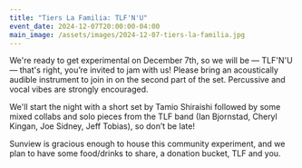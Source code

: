 ```yaml
---
title: "Tiers La Familia: TLF'N'U"
event_date: 2024-12-07T20:00:00-04:00
main_image: /assets/images/2024-12-07-tiers-la-familia.jpg
---
```


We're ready to get experimental on December 7th, so we will be — TLF'N'U —
that's right, you’re invited to jam with us! Please bring an acoustically
audible instrument to join in on the second part of the set. Percussive and
vocal vibes are strongly encouraged.

We'll start the night with a short set by Tamio Shiraishi followed by some
mixed collabs and solo pieces from the TLF band (Ian Bjornstad, Cheryl Kingan,
Joe Sidney, Jeff Tobias), so don’t be late!

Sunview is gracious enough to house this community experiment, and we plan to
have some food/drinks to share, a donation bucket, TLF and you. 
